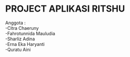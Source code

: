 # PROJECT APLIKASI RITSHU  
Anggota :  
-Citra Chaeruny  
-Fahrotunnida Mauludia  
-Sharliz Adina  
-Erna Eka Haryanti   
-Quratu Aini  
